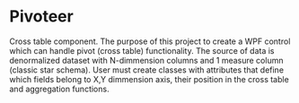 # Pivoteer
Cross table component. 
The purpose of this project to create a WPF control which can handle pivot (cross table) functionality. The source of data is denormalized dataset with N-dimmension columns and 1 measure column (classic star schema).  User must create classes with attributes that define which fields belong to X,Y dimmension axis, their position in the cross table and aggregation functions.
